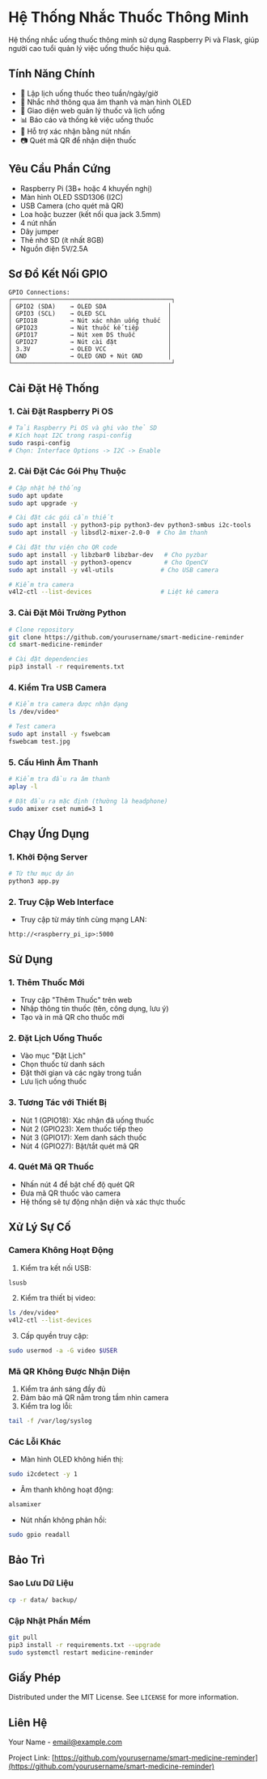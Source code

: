 # Hệ Thống Nhắc Thuốc Thông Minh

Hệ thống nhắc uống thuốc thông minh sử dụng Raspberry Pi và Flask, giúp người cao tuổi quản lý việc uống thuốc hiệu quả.

## Tính Năng Chính

- 📅 Lập lịch uống thuốc theo tuần/ngày/giờ
- 🔔 Nhắc nhở thông qua âm thanh và màn hình OLED
- 📱 Giao diện web quản lý thuốc và lịch uống
- 📊 Báo cáo và thống kê việc uống thuốc
- 🤖 Hỗ trợ xác nhận bằng nút nhấn
- 📷 Quét mã QR để nhận diện thuốc

## Yêu Cầu Phần Cứng

- Raspberry Pi (3B+ hoặc 4 khuyến nghị)
- Màn hình OLED SSD1306 (I2C)
- USB Camera (cho quét mã QR)
- Loa hoặc buzzer (kết nối qua jack 3.5mm)
- 4 nút nhấn
- Dây jumper
- Thẻ nhớ SD (ít nhất 8GB)
- Nguồn điện 5V/2.5A

## Sơ Đồ Kết Nối GPIO

```
GPIO Connections:
┌────────────────────────────────────────────┐
│ GPIO2 (SDA)    → OLED SDA                 │
│ GPIO3 (SCL)    → OLED SCL                 │
│ GPIO18         → Nút xác nhận uống thuốc  │
│ GPIO23         → Nút thuốc kế tiếp        │
│ GPIO17         → Nút xem DS thuốc         │
│ GPIO27         → Nút cài đặt              │
│ 3.3V           → OLED VCC                 │
│ GND            → OLED GND + Nút GND       │
└────────────────────────────────────────────┘
```

## Cài Đặt Hệ Thống

### 1. Cài Đặt Raspberry Pi OS
```bash
# Tải Raspberry Pi OS và ghi vào thẻ SD
# Kích hoạt I2C trong raspi-config
sudo raspi-config
# Chọn: Interface Options -> I2C -> Enable
```

### 2. Cài Đặt Các Gói Phụ Thuộc
```bash
# Cập nhật hệ thống
sudo apt update
sudo apt upgrade -y

# Cài đặt các gói cần thiết
sudo apt install -y python3-pip python3-dev python3-smbus i2c-tools
sudo apt install -y libsdl2-mixer-2.0-0  # Cho âm thanh

# Cài đặt thư viện cho QR code
sudo apt install -y libzbar0 libzbar-dev   # Cho pyzbar
sudo apt install -y python3-opencv         # Cho OpenCV
sudo apt install -y v4l-utils             # Cho USB camera

# Kiểm tra camera
v4l2-ctl --list-devices                   # Liệt kê camera
```

### 3. Cài Đặt Môi Trường Python
```bash
# Clone repository
git clone https://github.com/yourusername/smart-medicine-reminder
cd smart-medicine-reminder

# Cài đặt dependencies
pip3 install -r requirements.txt
```

### 4. Kiểm Tra USB Camera
```bash
# Kiểm tra camera được nhận dạng
ls /dev/video*

# Test camera
sudo apt install -y fswebcam
fswebcam test.jpg
```

### 5. Cấu Hình Âm Thanh
```bash
# Kiểm tra đầu ra âm thanh
aplay -l

# Đặt đầu ra mặc định (thường là headphone)
sudo amixer cset numid=3 1
```

## Chạy Ứng Dụng

### 1. Khởi Động Server
```bash
# Từ thư mục dự án
python3 app.py
```

### 2. Truy Cập Web Interface
- Truy cập từ máy tính cùng mạng LAN:
```
http://<raspberry_pi_ip>:5000
```

## Sử Dụng

### 1. Thêm Thuốc Mới
- Truy cập "Thêm Thuốc" trên web
- Nhập thông tin thuốc (tên, công dụng, lưu ý)
- Tạo và in mã QR cho thuốc mới

### 2. Đặt Lịch Uống Thuốc
- Vào mục "Đặt Lịch"
- Chọn thuốc từ danh sách
- Đặt thời gian và các ngày trong tuần
- Lưu lịch uống thuốc

### 3. Tương Tác với Thiết Bị
- Nút 1 (GPIO18): Xác nhận đã uống thuốc
- Nút 2 (GPIO23): Xem thuốc tiếp theo
- Nút 3 (GPIO17): Xem danh sách thuốc
- Nút 4 (GPIO27): Bật/tắt quét mã QR

### 4. Quét Mã QR Thuốc
- Nhấn nút 4 để bật chế độ quét QR
- Đưa mã QR thuốc vào camera
- Hệ thống sẽ tự động nhận diện và xác thực thuốc

## Xử Lý Sự Cố

### Camera Không Hoạt Động
1. Kiểm tra kết nối USB:
```bash
lsusb
```
2. Kiểm tra thiết bị video:
```bash
ls /dev/video*
v4l2-ctl --list-devices
```
3. Cấp quyền truy cập:
```bash
sudo usermod -a -G video $USER
```

### Mã QR Không Được Nhận Diện
1. Kiểm tra ánh sáng đầy đủ
2. Đảm bảo mã QR nằm trong tầm nhìn camera
3. Kiểm tra log lỗi:
```bash
tail -f /var/log/syslog
```

### Các Lỗi Khác
- Màn hình OLED không hiển thị:
```bash
sudo i2cdetect -y 1
```
- Âm thanh không hoạt động:
```bash
alsamixer
```
- Nút nhấn không phản hồi:
```bash
sudo gpio readall
```

## Bảo Trì

### Sao Lưu Dữ Liệu
```bash
cp -r data/ backup/
```

### Cập Nhật Phần Mềm
```bash
git pull
pip3 install -r requirements.txt --upgrade
sudo systemctl restart medicine-reminder
```

## Giấy Phép

Distributed under the MIT License. See `LICENSE` for more information.

## Liên Hệ

Your Name - email@example.com

Project Link: [https://github.com/yourusername/smart-medicine-reminder](https://github.com/yourusername/smart-medicine-reminder)